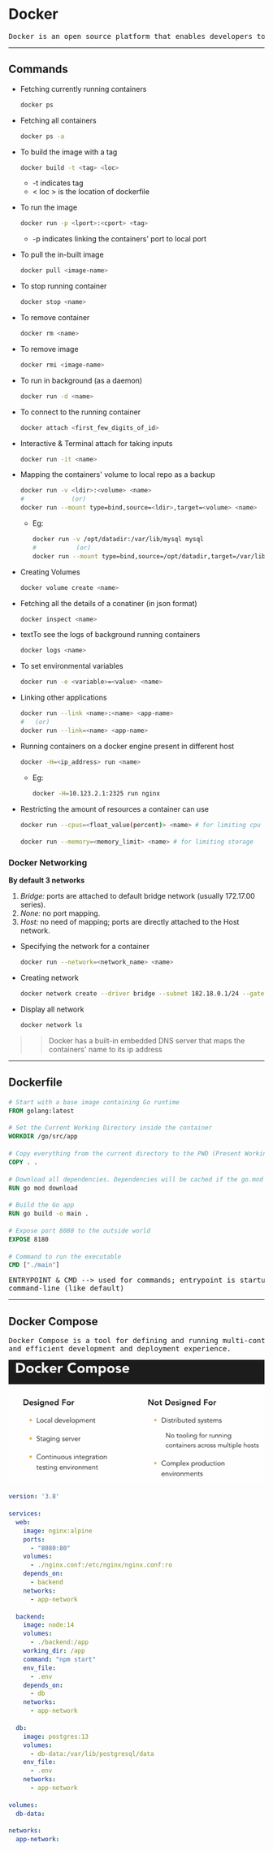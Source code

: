 # Docker

<pre>Docker is an open source platform that enables developers to build, deploy, run, update and manage containerized applications.</pre>

-----------------------------

## Commands

+ Fetching currently running containers

    ```bash
    docker ps
    ```

+ Fetching all containers

    ```bash
    docker ps -a
    ```

+ To build the image with a tag

    ```bash
    docker build -t <tag> <loc>
    ```

  + -t indicates tag
  + < loc > is the location of dockerfile

+ To run the image

    ```bash
    docker run -p <lport>:<cport> <tag>
    ```

  + -p indicates linking the containers' port to local port

+ To pull the in-built image

    ```bash
    docker pull <image-name>
    ```

+ To stop running container

    ```bash
    docker stop <name>
    ```

+ To remove container

    ```bash
    docker rm <name>
    ```

+ To remove image

    ```bash
    docker rmi <image-name>
    ```

+ To run in background (as a daemon)

    ```bash
    docker run -d <name>
    ```

+ To connect  to the running container

    ```bash
    docker attach <first_few_digits_of_id>
    ```

+ Interactive & Terminal attach for taking inputs

    ```bash
    docker run -it <name>
    ```

+ Mapping the containers' volume to local repo as a backup

    ```bash
    docker run -v <ldir>:<volume> <name>
    #             (or)
    docker run --mount type=bind,source=<ldir>,target=<volume> <name>
    ```

  + Eg:

    ```bash
    docker run -v /opt/datadir:/var/lib/mysql mysql
    #           (or)
    docker run --mount type=bind,source=/opt/datadir,target=/var/lib/mysql mysql
    ```

+ Creating Volumes

    ```bash
    docker volume create <name>
    ```

+ Fetching all the details of a conatiner (in json format)

    ```bash
    docker inspect <name>
    ```

+ textTo see the logs of background running containers

    ```bash
    docker logs <name>
    ```

+ To set environmental variables

    ```bash
    docker run -e <variable>=<value> <name>
    ```

+ Linking other applications

    ```bash
    docker run --link <name>:<name> <app-name>
    #   (or)
    docker run --link=<name> <app-name>
    ```

+ Running containers on a docker engine present in different host

    ```bash
    docker -H=<ip_address> run <name>
    ```

  + Eg:

    ```bash
    docker -H=10.123.2.1:2325 run nginx
    ```

+ Restricting the amount of resources a container can use

    ```bash
    docker run --cpus=<float_value(percent)> <name> # for limiting cpu 

    docker run --memory=<memory_limit> <name> # for limiting storage
    ```

### Docker Networking

**By default 3 networks**

1. *Bridge:* ports are attached to default bridge network (usually 172.17.00 series).
2. *None:* no port mapping.
3. *Host:* no need of mapping; ports are directly attached to the Host network.

+ Specifying the network for a container

    ```bash
    docker run --network=<network_name> <name>
    ```

+ Creating network

    ```bash
    docker network create --driver bridge --subnet 182.18.0.1/24 --gateway 182.18.0.1 <name>
    ```

+ Display all network

    ```bash
    docker network ls
    ```

>> Docker has a built-in embedded DNS server that maps the containers' name to its ip address

--------------

## Dockerfile

```Dockerfile
# Start with a base image containing Go runtime
FROM golang:latest

# Set the Current Working Directory inside the container
WORKDIR /go/src/app

# Copy everything from the current directory to the PWD (Present Working Directory) inside the container
COPY . .

# Download all dependencies. Dependencies will be cached if the go.mod and go.sum files are not changed
RUN go mod download

# Build the Go app
RUN go build -o main .

# Expose port 8080 to the outside world
EXPOSE 8180

# Command to run the executable
CMD ["./main"]

```

<pre>ENTRYPOINT & CMD --> used for commands; entrypoint is startup command & cmd is appended to it if no command is given in<br>command-line (like default)
</pre>

------------------------

## Docker Compose

<pre>Docker Compose is a tool for defining and running multi-container applications. It is the key to unlocking a streamlined<br>and efficient development and deployment experience.</pre>

<!-- ![](./uses.png,"uses") -->
![](./uses.png)

```yaml
version: '3.8'

services:
  web:
    image: nginx:alpine
    ports:
      - "8080:80"
    volumes:
      - ./nginx.conf:/etc/nginx/nginx.conf:ro
    depends_on:
      - backend
    networks:
      - app-network

  backend:
    image: node:14
    volumes:
      - ./backend:/app
    working_dir: /app
    command: "npm start"
    env_file:
      - .env
    depends_on:
      - db
    networks:
      - app-network

  db:
    image: postgres:13
    volumes:
      - db-data:/var/lib/postgresql/data
    env_file:
      - .env
    networks:
      - app-network

volumes:
  db-data:

networks:
  app-network:

```

